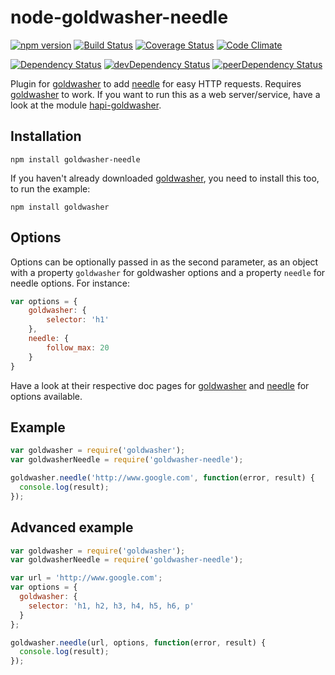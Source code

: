 # node-goldwasher-needle
[![npm version](http://img.shields.io/npm/v/goldwasher-needle.svg)](https://www.npmjs.org/package/goldwasher-needle)
[![Build Status](http://img.shields.io/travis/alexlangberg/node-goldwasher-needle.svg)](https://travis-ci.org/alexlangberg/node-goldwasher-needle)
[![Coverage Status](http://img.shields.io/coveralls/alexlangberg/node-goldwasher-needle.svg)](https://coveralls.io/r/alexlangberg/node-goldwasher-needle?branch=master)
[![Code Climate](http://img.shields.io/codeclimate/github/alexlangberg/node-goldwasher-needle.svg)](https://codeclimate.com/github/alexlangberg/node-goldwasher-needle)

[![Dependency Status](https://david-dm.org/alexlangberg/node-goldwasher-needle.svg)](https://david-dm.org/alexlangberg/node-goldwasher-needle)
[![devDependency Status](https://david-dm.org/alexlangberg/node-goldwasher-needle/dev-status.svg)](https://david-dm.org/alexlangberg/node-goldwasher-needle#info=devDependencies)
[![peerDependency Status](https://david-dm.org/alexlangberg/node-goldwasher-needle/peer-status.svg)](https://david-dm.org/alexlangberg/node-goldwasher-needle#info=peerDependencies)

Plugin for [goldwasher](https://www.npmjs.org/package/goldwasher) to add [needle](https://www.npmjs.org/package/needle) for easy HTTP requests. Requires [goldwasher](https://www.npmjs.org/package/goldwasher) to work. If you want to run this as a web server/service, have a look at the module [hapi-goldwasher](https://www.npmjs.com/package/hapi-goldwasher).

## Installation
```
npm install goldwasher-needle
```
If you haven't already downloaded [goldwasher](https://www.npmjs.org/package/goldwasher), you need to install this too, to run the example:
```
npm install goldwasher
```

## Options
Options can be optionally passed in as the second parameter, as an object with a property ```goldwasher``` for goldwasher options and a property ```needle``` for needle options. For instance:

```javascript
var options = {
    goldwasher: {
        selector: 'h1'
    },
    needle: {
        follow_max: 20
    }
}
```

Have a look at their respective doc pages for [goldwasher](https://www.npmjs.org/package/goldwasher) and [needle](https://www.npmjs.org/package/needle) for options available.

## Example
```javascript
var goldwasher = require('goldwasher');
var goldwasherNeedle = require('goldwasher-needle');

goldwasher.needle('http://www.google.com', function(error, result) {
  console.log(result);
});
```

## Advanced example
```javascript
var goldwasher = require('goldwasher');
var goldwasherNeedle = require('goldwasher-needle');

var url = 'http://www.google.com';
var options = {
  goldwasher: {
    selector: 'h1, h2, h3, h4, h5, h6, p'
  }
};

goldwasher.needle(url, options, function(error, result) {
  console.log(result);
});
```
